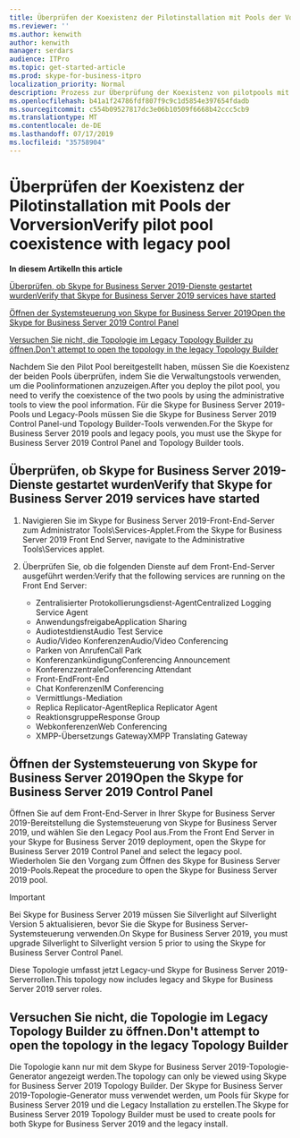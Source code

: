 ```yaml
---
title: Überprüfen der Koexistenz der Pilotinstallation mit Pools der Vorversion
ms.reviewer: ''
ms.author: kenwith
author: kenwith
manager: serdars
audience: ITPro
ms.topic: get-started-article
ms.prod: skype-for-business-itpro
localization_priority: Normal
description: Prozess zur Überprüfung der Koexistenz von pilotpools mit Legacy Pool
ms.openlocfilehash: b41a1f24786fdf807f9c9c1d5854e397654fdadb
ms.sourcegitcommit: c554b09527817dc3e06b10509f6668b42ccc5cb9
ms.translationtype: MT
ms.contentlocale: de-DE
ms.lasthandoff: 07/17/2019
ms.locfileid: "35758904"
---
```

# <a name="verify-pilot-pool-coexistence-with-legacy-pool"></a><span data-ttu-id="47ed9-103">Überprüfen der Koexistenz der Pilotinstallation mit Pools der Vorversion</span><span class="sxs-lookup"><span data-stu-id="47ed9-103">Verify pilot pool coexistence with legacy pool</span></span>

 <span data-ttu-id="47ed9-104">**In diesem Artikel**</span><span class="sxs-lookup"><span data-stu-id="47ed9-104">**In this article**</span></span>
  
[<span data-ttu-id="47ed9-105">Überprüfen, ob Skype for Business Server 2019-Dienste gestartet wurden</span><span class="sxs-lookup"><span data-stu-id="47ed9-105">Verify that Skype for Business Server 2019 services have started</span></span>](#sectionSection0)
  
[<span data-ttu-id="47ed9-106">Öffnen der Systemsteuerung von Skype for Business Server 2019</span><span class="sxs-lookup"><span data-stu-id="47ed9-106">Open the Skype for Business Server 2019 Control Panel</span></span>](#sectionSection1)
  
[<span data-ttu-id="47ed9-107">Versuchen Sie nicht, die Topologie im Legacy Topology Builder zu öffnen.</span><span class="sxs-lookup"><span data-stu-id="47ed9-107">Don't attempt to open the topology in the legacy Topology Builder</span></span>](#sectionSection2)
  
<span data-ttu-id="47ed9-108">Nachdem Sie den Pilot Pool bereitgestellt haben, müssen Sie die Koexistenz der beiden Pools überprüfen, indem Sie die Verwaltungstools verwenden, um die Poolinformationen anzuzeigen.</span><span class="sxs-lookup"><span data-stu-id="47ed9-108">After you deploy the pilot pool, you need to verify the coexistence of the two pools by using the administrative tools to view the pool information.</span></span> <span data-ttu-id="47ed9-109">Für die Skype for Business Server 2019-Pools und Legacy-Pools müssen Sie die Skype for Business Server 2019 Control Panel-und Topology Builder-Tools verwenden.</span><span class="sxs-lookup"><span data-stu-id="47ed9-109">For the Skype for Business Server 2019 pools and legacy pools, you must use the Skype for Business Server 2019 Control Panel and Topology Builder tools.</span></span> 
  
## <a name="verify-that-skype-for-business-server-2019-services-have-started"></a><span data-ttu-id="47ed9-110">Überprüfen, ob Skype for Business Server 2019-Dienste gestartet wurden</span><span class="sxs-lookup"><span data-stu-id="47ed9-110">Verify that Skype for Business Server 2019 services have started</span></span>
<span data-ttu-id="47ed9-111"><a name="sectionSection0"> </a></span><span class="sxs-lookup"><span data-stu-id="47ed9-111"></span></span>

1. <span data-ttu-id="47ed9-112">Navigieren Sie im Skype for Business Server 2019-Front-End-Server zum Administrator Tools\Services-Applet.</span><span class="sxs-lookup"><span data-stu-id="47ed9-112">From the Skype for Business Server 2019 Front End Server, navigate to the Administrative Tools\Services applet.</span></span>
    
2. <span data-ttu-id="47ed9-113">Überprüfen Sie, ob die folgenden Dienste auf dem Front-End-Server ausgeführt werden:</span><span class="sxs-lookup"><span data-stu-id="47ed9-113">Verify that the following services are running on the Front End Server:</span></span>

    - <span data-ttu-id="47ed9-114">Zentralisierter Protokollierungsdienst-Agent</span><span class="sxs-lookup"><span data-stu-id="47ed9-114">Centralized Logging Service Agent</span></span>
    - <span data-ttu-id="47ed9-115">Anwendungsfreigabe</span><span class="sxs-lookup"><span data-stu-id="47ed9-115">Application Sharing</span></span>
    - <span data-ttu-id="47ed9-116">Audiotestdienst</span><span class="sxs-lookup"><span data-stu-id="47ed9-116">Audio Test Service</span></span>
    - <span data-ttu-id="47ed9-117">Audio/Video Konferenzen</span><span class="sxs-lookup"><span data-stu-id="47ed9-117">Audio/Video Conferencing</span></span>
    - <span data-ttu-id="47ed9-118">Parken von Anrufen</span><span class="sxs-lookup"><span data-stu-id="47ed9-118">Call Park</span></span>
    - <span data-ttu-id="47ed9-119">Konferenzankündigung</span><span class="sxs-lookup"><span data-stu-id="47ed9-119">Conferencing Announcement</span></span>
    - <span data-ttu-id="47ed9-120">Konferenzzentrale</span><span class="sxs-lookup"><span data-stu-id="47ed9-120">Conferencing Attendant</span></span>
    - <span data-ttu-id="47ed9-121">Front-End</span><span class="sxs-lookup"><span data-stu-id="47ed9-121">Front-End</span></span>
    - <span data-ttu-id="47ed9-122">Chat Konferenzen</span><span class="sxs-lookup"><span data-stu-id="47ed9-122">IM Conferencing</span></span>
    - <span data-ttu-id="47ed9-123">Vermittlungs-</span><span class="sxs-lookup"><span data-stu-id="47ed9-123">Mediation</span></span>
    - <span data-ttu-id="47ed9-124">Replica Replicator-Agent</span><span class="sxs-lookup"><span data-stu-id="47ed9-124">Replica Replicator Agent</span></span>
    - <span data-ttu-id="47ed9-125">Reaktionsgruppe</span><span class="sxs-lookup"><span data-stu-id="47ed9-125">Response Group</span></span>
    - <span data-ttu-id="47ed9-126">Webkonferenzen</span><span class="sxs-lookup"><span data-stu-id="47ed9-126">Web Conferencing</span></span>
    - <span data-ttu-id="47ed9-127">XMPP-Übersetzungs Gateway</span><span class="sxs-lookup"><span data-stu-id="47ed9-127">XMPP Translating Gateway</span></span>

  
## <a name="open-the-skype-for-business-server-2019-control-panel"></a><span data-ttu-id="47ed9-128">Öffnen der Systemsteuerung von Skype for Business Server 2019</span><span class="sxs-lookup"><span data-stu-id="47ed9-128">Open the Skype for Business Server 2019 Control Panel</span></span>
<span data-ttu-id="47ed9-129"><a name="sectionSection1"> </a></span><span class="sxs-lookup"><span data-stu-id="47ed9-129"></span></span>

<span data-ttu-id="47ed9-130">Öffnen Sie auf dem Front-End-Server in Ihrer Skype for Business Server 2019-Bereitstellung die Systemsteuerung von Skype for Business Server 2019, und wählen Sie den Legacy Pool aus.</span><span class="sxs-lookup"><span data-stu-id="47ed9-130">From the Front End Server in your Skype for Business Server 2019 deployment, open the Skype for Business Server 2019 Control Panel and select the legacy pool.</span></span> <span data-ttu-id="47ed9-131">Wiederholen Sie den Vorgang zum Öffnen des Skype for Business Server 2019-Pools.</span><span class="sxs-lookup"><span data-stu-id="47ed9-131">Repeat the procedure to open the Skype for Business Server 2019 pool.</span></span>
  
> [!IMPORTANT]
> <span data-ttu-id="47ed9-132">Bei Skype for Business Server 2019 müssen Sie Silverlight auf Silverlight Version 5 aktualisieren, bevor Sie die Skype for Business Server-Systemsteuerung verwenden.</span><span class="sxs-lookup"><span data-stu-id="47ed9-132">On Skype for Business Server 2019, you must upgrade Silverlight to Silverlight version 5 prior to using the Skype for Business Server Control Panel.</span></span> 
  
<span data-ttu-id="47ed9-133">Diese Topologie umfasst jetzt Legacy-und Skype for Business Server 2019-Serverrollen.</span><span class="sxs-lookup"><span data-stu-id="47ed9-133">This topology now includes legacy and Skype for Business Server 2019 server roles.</span></span> 

  
## <a name="dont-attempt-to-open-the-topology-in-the-legacy-topology-builder"></a><span data-ttu-id="47ed9-134">Versuchen Sie nicht, die Topologie im Legacy Topology Builder zu öffnen.</span><span class="sxs-lookup"><span data-stu-id="47ed9-134">Don't attempt to open the topology in the legacy Topology Builder</span></span>
<span data-ttu-id="47ed9-135"><a name="sectionSection2"> </a></span><span class="sxs-lookup"><span data-stu-id="47ed9-135"></span></span>

<span data-ttu-id="47ed9-136">Die Topologie kann nur mit dem Skype for Business Server 2019-Topologie-Generator angezeigt werden.</span><span class="sxs-lookup"><span data-stu-id="47ed9-136">The topology can only be viewed using Skype for Business Server 2019 Topology Builder.</span></span> <span data-ttu-id="47ed9-137">Der Skype for Business Server 2019-Topologie-Generator muss verwendet werden, um Pools für Skype for Business Server 2019 und die Legacy Installation zu erstellen.</span><span class="sxs-lookup"><span data-stu-id="47ed9-137">The Skype for Business Server 2019 Topology Builder must be used to create pools for both Skype for Business Server 2019 and the legacy install.</span></span>

  

